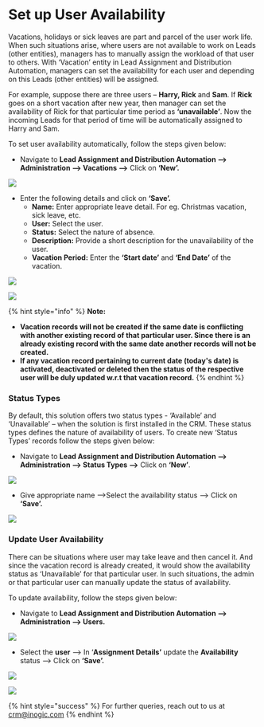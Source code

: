 # Set up User Availability

Vacations, holidays or sick leaves are part and parcel of the user work life. When such situations arise, where users are not available to work on Leads (other entities), managers has to manually assign the workload of that user to others. With ‘Vacation’ entity in Lead Assignment and Distribution Automation, managers can set the availability for each user and depending on this Leads (other entities) will be assigned.

For example, suppose there are three users – **Harry, Rick** and **Sam**. If **Rick** goes on a short vacation after new year, then manager can set the availability of Rick for that particular time period as **‘unavailable’**. Now the incoming Leads for that period of time will be automatically assigned to Harry and Sam.

To set user availability automatically, follow the steps given below:

* Navigate to **Lead Assignment and Distribution Automation --> Administration --> Vacations -->** Click on **‘New’.**

![](../../.gitbook/assets/Vacations\_4.1.png)

* Enter the following details and click on **‘Save’.**
  * **Name:** Enter appropriate leave detail. For eg. Christmas vacation, sick leave, etc.&#x20;
  * **User:** Select the user.&#x20;
  * **Status:** Select the nature of absence.&#x20;
  * **Description:** Provide a short description for the unavailability of the user.&#x20;
  * **Vacation Period:** Enter the **‘Start date’** and **‘End Date’** of the vacation.

![](../../.gitbook/assets/Vacations\_2.png)

![](../../.gitbook/assets/Vacations\_5.png)

{% hint style="info" %}
**Note:**

* **Vacation records will not be created if the same date is conflicting with another existing record of that particular user. Since there is an already existing record with the same date another records will not be created.**
* **If any vacation record pertaining to current date (today's date) is activated, deactivated or deleted then the status of the respective user will be duly updated w.r.t that vacation record.**&#x20;
{% endhint %}

### Status Types

By default, this solution offers two status types - ‘Available’ and ‘Unavailable’ – when the solution is first installed in the CRM. These status types defines the nature of availability of users. To create new ‘Status Types’ records follow the steps given below:

* Navigate to **Lead Assignment and Distribution Automation --> Administration --> Status Types -->** Click on **‘New’**.

![](<../../.gitbook/assets/Status Types\_1.png>)

* Give appropriate name -->Select the availability status --> Click on **‘Save’.**

![](<../../.gitbook/assets/Status Types\_2.png>)

### Update User Availability

There can be situations where user may take leave and then cancel it. And since the vacation record is already created, it would show the availability status as ‘Unavailable’ for that particular user. In such situations, the admin or that particular user can manually update the status of availability.&#x20;

To update availability, follow the steps given below:

* Navigate to **Lead Assignment and Distribution Automation --> Administration --> Users.**

![](<../../.gitbook/assets/Update user\_1.png>)

* Select the **user** --> In ‘**Assignment Details’** update the **Availability** status --> Click on **‘Save’.**

![](<../../.gitbook/assets/Update user\_2.1.png>)

![](<../../.gitbook/assets/Update user\_3.1.png>)

{% hint style="success" %}
For further queries, reach out to us at [crm@inogic.com](mailto:crm@inogic.com)
{% endhint %}
